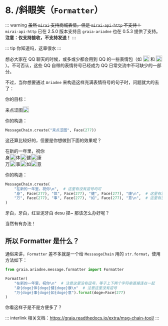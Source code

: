 # 8. /斜眼笑（`Formatter`）

::: warning
~~虽然 `mirai` 支持商城表情，但是 `mirai-api-http` 不支持！~~  
`mirai-api-http` 已在 2.5.0 版本支持且 `graia-ariadne` 也在 0.5.3 提供了支持。  
**注意：仅支持接收，不支持发送！**
:::

::: tip
你知道吗，这章很水
:::

想必大家在 QQ 聊天的时候，或多或少都会用到 QQ 的一些表情包（如
<img
    src="/images/tutorials/8_huaji.webp"
    height=20
    style="vertical-align:text-bottom"
/>
和
<img
    src="/images/tutorials/8_wangwang.webp"
    height=20
    style="vertical-align:text-bottom"
/>
）。不可否认，这些 QQ 自带的表情符号已经成为 QQ 日常交流中不可缺少的一部分。

不过，当你想要通过 `Ariadne` 来构造这样充满表情符号的句子时，问题就大的去了：

你的目标：

<ChatWindow>
  <ChatMsg name="EroEroBot" avatar="/avatar/ero.webp">来点涩图<img
    src="/images/tutorials/8_wangwang.webp"
    height=20
    style="display: inline-block; vertical-align: text-bottom; margin: 0"
  /></ChatMsg>
</ChatWindow>

你的构造：

```python
MessageChain.create("来点涩图", Face(277))
```

这还算比较好的，但要是你想做到下面的效果呢？

<ChatWindow>
  <ChatMsg name="EroEroBot" avatar="/avatar/ero.webp">
    在新的一年里，祝你<br>
    身<img src="/images/tutorials/8_wangwang.webp" height=20 style="display: inline-block; vertical-align: text-bottom; margin: 0" />体<img src="/images/tutorials/8_wangwang.webp" height=20 style="display: inline-block; vertical-align: text-bottom; margin: 0" />健<img src="/images/tutorials/8_wangwang.webp" height=20 style="display: inline-block; vertical-align: text-bottom; margin: 0" />康<br>
    万<img src="/images/tutorials/8_wangwang.webp" height=20 style="display: inline-block; vertical-align: text-bottom; margin: 0" />事<img src="/images/tutorials/8_wangwang.webp" height=20 style="display: inline-block; vertical-align: text-bottom; margin: 0" />如<img src="/images/tutorials/8_wangwang.webp" height=20 style="display: inline-block; vertical-align: text-bottom; margin: 0" />意
   </ChatMsg>
</ChatWindow>

你的构造：

```python
MessageChain.create(
    "在新的一年里，祝你\n",  # 这里有没有逗号均可
    "身", Face(277), "体", Face(277), "健", Face(277), "康\n",  # 这里有没有逗号均可
    "万", Face(277), "事", Face(277), "如", Face(277), "意\n",  # 这里有没有逗号均可
)
```

牙白，牙白，红豆泥牙白 desu 捏~ 那该怎么办好呢？

当然有有办法！

<h2>所以 Formatter 是什么？</h2>

通俗来讲，`Formatter` 差不多就是一个给 `MessasgeChain` 用的 `str.format`，使用方法如下：

```python
from graia.ariadne.message.formatter import Formatter

Formatter(
    "在新的一年里，祝你\n"  # 注意这里没有逗号，等于上下两个字符串直接连在一起
    "身{doge}体{doge}健{doge}康\n"  # 注意这里没有逗号
    "万{doge}事{doge}如{doge}意").format(doge=Face(277)
)
```

你看这样子是不是方便多了？

::: interlink
相关文档：<https://graia.readthedocs.io/extra/msg-chain-tool/>
:::
